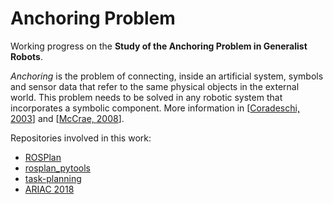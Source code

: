 # Anchoring Problem

Working progress on the **Study of the Anchoring Problem in Generalist Robots**.

_Anchoring_ is the problem of connecting, inside an artificial system, symbols and sensor data that refer to the same physical objects in the external world. This problem needs to be solved in any robotic system that incorporates a symbolic component. More information in [[Coradeschi, 2003](https://www.cs.utexas.edu/~kuipers/readings/Coradeschi-ras-03.pdf)] and [[McCrae, 2008](https://cinacs.informatik.uni-hamburg.de/index.php?option=com_docman&task=doc_download&gid=158)].

Repositories involved in this work:
* [ROSPlan](https://github.com/dgerod/ROSPlan)
* [rosplan_pytools](https://github.com/dgerod/rosplan_pytools)
* [task-planning](https://github.com/dgerod/task-planning)
* [ARIAC 2018](https://github.com/dgerod/ariac-2018)
